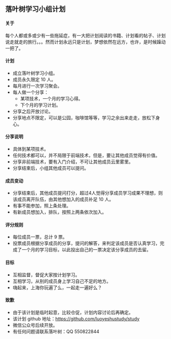 ## 落叶树学习小组计划

#### 关于
每个人都或多或少有一些拖延症，有一大把计划阅读的书籍、计划看的帖子、计划说走就走的旅行。。。然而计划永远只是计划，梦想依然在远方，也许，是时候躁动一把了。

#### 计划
- 成立落叶树学习小组。
- 成员永久限定 10 人。
- 每月进行一次学习聚会。
- 每人做一个分享：
  - 某项技术，一个月的学习心得。
  - 下个月的学习计划。
- 分享之后开放讨论。
- 分享地点不限定，可以是公园，咖啡馆等等，学习之余出来走走，放松下身心。
  
#### 分享说明

- 具体到某项技术。
- 任何技术都可以，并不局限于前端技术，但是，要让其他成员觉得有价值。
- 分享非前端技术，要有入门介绍，不可让其他成员云里雾里。
- 分享结束后，小组其他成员可以提问。

#### 成员变动
- 分享结束后，其他成员提问打分，超过4人觉得分享成员学习成果不理想，则该成员离开队伍，由其他想加入的成员补足 10 人。
- 有事不能参加，照上条处理。
- 有新成员想加入，排队，按照上两条依次加入。
 
#### 评分规则
- 每位成员一票，总计 9 票。
- 投票成员根据分享成员的分享，提问的解答，来判定该成员是否认真学习，完成了一个月的学习目标，以此投出自己的一票决定该分享成员的去留。

 
#### 目标
- 互相监督，督促大家按计划学习。
- 互相学习，从别的成员身上学习自己不足的地方。
- 嗨起来，上海你玩遍了么，一起走一遍好么？
 

#### 致歉
- 由于该计划是临时起意，比较仓促，计划内容讨论后再确定。
- 该计划 github 地址：https://github.com/luoyeshustudy/study
- 微信公众号后续开放。
- 有任何问题请联系落叶树：QQ 550822844
